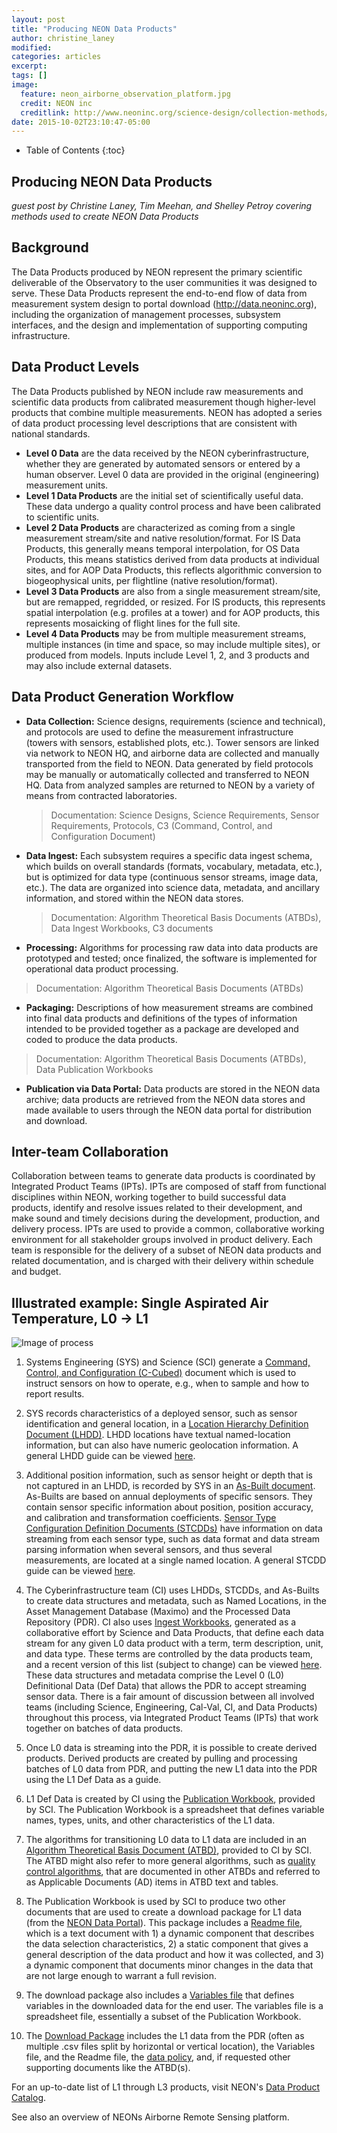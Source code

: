 ```yaml
---
layout: post
title: "Producing NEON Data Products"
author: christine_laney
modified:
categories: articles
excerpt:
tags: []
image:
  feature: neon_airborne_observation_platform.jpg
  credit: NEON inc
  creditlink: http://www.neoninc.org/science-design/collection-methods/airborne-remote-sensing
date: 2015-10-02T23:10:47-05:00
---
```



* Table of Contents
{:toc}


## Producing NEON Data Products


_guest post by Christine Laney, Tim Meehan, and Shelley Petroy covering methods used to create NEON Data Products_

## Background

The Data Products produced by NEON represent the primary scientific deliverable of the Observatory to the user communities it was designed to serve. These Data Products represent the end-to-end flow of data from measurement system design to portal download (http://data.neoninc.org), including the organization of management processes, subsystem interfaces, and the design and implementation of supporting computing infrastructure. 

## Data Product Levels

The Data Products published by NEON include raw measurements and scientific data products from calibrated measurement though higher-level products that combine multiple measurements. NEON has adopted a series of data product processing level descriptions that are consistent with national standards.

* **Level 0 Data** are the data received by the NEON cyberinfrastructure, whether they are generated by automated sensors or entered by a human observer. Level 0 data are provided in the original (engineering) measurement units.
* **Level 1 Data Products** are the initial set of scientifically useful data. These data undergo a quality control process and have been calibrated to scientific units.
* **Level 2 Data Products** are characterized as coming from a single measurement stream/site and native resolution/format. For IS Data Products, this generally means temporal interpolation, for OS Data Products, this means statistics derived from data products at individual sites, and for AOP Data Products, this reflects algorithmic conversion to biogeophysical units, per flightline (native resolution/format).
* **Level 3 Data Products** are also from a single measurement stream/site, but are remapped, regridded, or resized. For IS products, this represents spatial interpolation (e.g. profiles at a tower) and for AOP products, this represents mosaicking of flight lines for the full site.
* **Level 4 Data Products** may be from multiple measurement streams, multiple instances (in time and space, so may include multiple sites), or produced from models. Inputs include Level 1, 2, and 3 products and may also include external datasets.

## Data Product Generation Workflow

* **Data Collection:**  Science designs, requirements (science and technical), and protocols are used to define the measurement infrastructure (towers with sensors, established plots, etc.). Tower sensors are linked via network to NEON HQ, and airborne data are collected and manually transported from the field to NEON. Data generated by field protocols may be manually or automatically collected and transferred to NEON HQ. Data from analyzed samples are returned to NEON by a variety of means from contracted laboratories.
  > Documentation: Science Designs, Science Requirements, Sensor Requirements, Protocols, C3 (Command, Control, and Configuration Document)
* **Data Ingest:** Each subsystem requires a specific data ingest schema, which builds on overall standards (formats, vocabulary, metadata, etc.), but is optimized for data type (continuous sensor streams, image data, etc.). The data are organized into science data, metadata, and ancillary information, and stored within the NEON data stores.
  > Documentation: Algorithm Theoretical Basis Documents (ATBDs), Data Ingest Workbooks, C3 documents
*	**Processing:** Algorithms for processing raw data into data products are prototyped and tested; once finalized, the software is implemented for operational data product processing.
  > Documentation: Algorithm Theoretical Basis Documents (ATBDs) 
*	**Packaging:**  Descriptions of how measurement streams are combined into final data products and definitions of the types of information intended to be provided together as a package are developed and coded to produce the data products.
  > Documentation: Algorithm Theoretical Basis Documents (ATBDs), Data Publication Workbooks
*	**Publication via Data Portal:** Data products are stored in the NEON data archive; data products are retrieved from the NEON data stores and made available to users through the NEON data portal for distribution and download. 

## Inter-team Collaboration
Collaboration between teams to generate data products is coordinated by Integrated Product Teams (IPTs). IPTs are composed of staff from functional disciplines within NEON, working together to build successful data products, identify and resolve issues related to their development, and make sound and timely decisions during the development, production, and delivery process. IPTs are used to provide a common, collaborative working environment for all stakeholder groups involved in product delivery. Each team is responsible for the delivery of a subset of NEON data products and related documentation, and is charged with their delivery within schedule and budget.  

## Illustrated example: Single Aspirated Air Temperature, L0 -> L1

![Image of process](/images/SensorToL1DataProduct.png)

1. Systems Engineering (SYS) and Science (SCI) generate a [Command, Control, and Configuration (C-Cubed)](https://uofi.box.com/C3-singleAspAirTemp) document which is used to instruct sensors on how to operate, e.g., when to sample and how to report results.

2. SYS records characteristics of a deployed sensor, such as sensor identification and general location, in a [Location Hierarchy Definition Document (LHDD)](https://uofi.box.com/CPER-LHDD). LHDD locations have textual named-location information, but can also have numeric geolocation information. A general LHDD guide can be viewed [here](https://uofi.box.com/LHDD-Guide).

3. Additional position information, such as sensor height or depth that is not captured in an LHDD, is recorded by SYS in an [As-Built document](https://uofi.box.com/As-Built-CPER). As-Builts are based on annual deployments of specific sensors. They contain sensor specific information about position, position accuracy, and calibration and transformation coefficients. [Sensor Type Configuration Definition Documents (STCDDs)](https://uofi.box.com/STCDD-sensorPRTtemp) have information on data streaming from each sensor type, such as data format and data stream parsing information when several sensors, and thus several measurements, are located at a single named location.  A general STCDD guide can be viewed [here](https://uofi.box.com/STCDD-guide).

4. The Cyberinfrastructure team (CI) uses LHDDs, STCDDs, and As-Builts to create data structures and metadata, such as Named Locations, in the Asset Management Database (Maximo) and the Processed Data Repository (PDR). CI also uses [Ingest Workbooks](https://uofi.box.com/SAAT-L0), generated as a collaborative effort by Science and Data Products, that define each data stream for any given L0 data product with a term, term description, unit, and data type. These terms are controlled by the data products team, and a recent version of this list (subject to change) can be viewed [here](https://uofi.box.com/NEON-Terms-2015-10-06). These data structures and metadata comprise the Level 0 (L0) Definitional Data (Def Data) that allows the PDR to accept streaming sensor data. There is a fair amount of discussion between all involved teams (including Science, Engineering, Cal-Val, CI, and Data Products) throughout this process, via Integrated Product Teams (IPTs) that work together on batches of data products. 

5. Once L0 data is streaming into the PDR, it is possible to create derived products. Derived products are created by pulling and processing batches of L0 data from PDR, and putting the new L1 data into the PDR using the L1 Def Data as a guide.

6. L1 Def Data is created by CI using the [Publication Workbook](https://uofi.box.com/saat-datapub), provided by SCI. The Publication Workbook is a spreadsheet that defines variable names, types, units, and other characteristics of the L1 data.

7. The algorithms for transitioning L0 data to L1 data are included in an [Algorithm Theoretical Basis Document (ATBD)](https://uofi.box.com/ATBD-SingleAspAIrTemp), provided to CI by SCI. The ATBD might also refer to more general algorithms, such as [quality control algorithms](https://uofi.box.com/NEONDOC000783), that are documented in other ATBDs and referred to as Applicable Documents (AD) items in ATBD text and tables.

8. The Publication Workbook is used by SCI to produce two other documents that are used to create a download package for L1 data (from the [NEON Data Portal](http://data.neoninc.org/home)). This package includes a [Readme file](https://uofi.box.com/NEON-DP1-00002-readme), which is a text document with 1) a dynamic component that describes the data selection characteristics, 2) a static component that gives a general description of the data product and how it was collected, and 3) a dynamic component that documents minor changes in the data that are not large enough to warrant a full revision.

9. The download package also includes a [Variables file](https://uofi.box.com/NEON-DP1-00002-variables) that defines variables in the downloaded data for the end user. The variables file is a spreadsheet file, essentially a subset of the Publication Workbook. 

10. The [Download Package](https://uofi.box.com/SAAT-DataPackageExample) includes the L1 data from the PDR (often as multiple .csv files split by horizontal or vertical location), the Variables file, and the Readme file, the [data policy](https://uofi.box.com/NeonDataPolicy), and, if requested other supporting documents like the ATBD(s). 

For an up-to-date list of L1 through L3 products, visit NEON's [Data Product Catalog](http://data.neoninc.org/data-product-catalog).

See also an overview of NEONs Airborne Remote Sensing platform.
